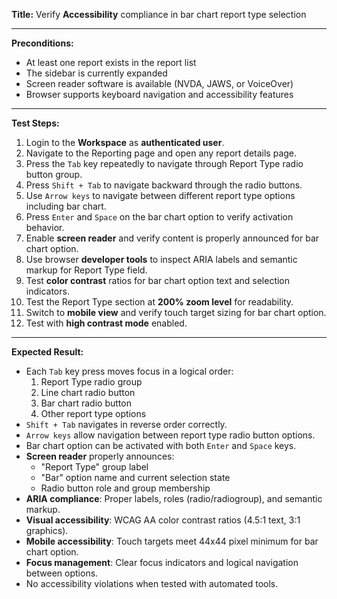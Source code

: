 **Title:** Verify **Accessibility** compliance in bar chart report type selection

---

**Preconditions:**
- At least one report exists in the report list
- The sidebar is currently expanded
- Screen reader software is available (NVDA, JAWS, or VoiceOver)
- Browser supports keyboard navigation and accessibility features

---

**Test Steps:**
1. Login to the **Workspace** as **authenticated user**.
2. Navigate to the Reporting page and open any report details page.
3. Press the `Tab` key repeatedly to navigate through Report Type radio button group.
4. Press `Shift + Tab` to navigate backward through the radio buttons.
5. Use `Arrow keys` to navigate between different report type options including bar chart.
6. Press `Enter` and `Space` on the bar chart option to verify activation behavior.
7. Enable **screen reader** and verify content is properly announced for bar chart option.
8. Use browser **developer tools** to inspect ARIA labels and semantic markup for Report Type field.
9. Test **color contrast** ratios for bar chart option text and selection indicators.
10. Test the Report Type section at **200% zoom level** for readability.
11. Switch to **mobile view** and verify touch target sizing for bar chart option.
12. Test with **high contrast mode** enabled.

---

**Expected Result:**
- Each `Tab` key press moves focus in a logical order:
    1. Report Type radio group
    2. Line chart radio button
    3. Bar chart radio button
    4. Other report type options
- `Shift + Tab` navigates in reverse order correctly.
- `Arrow keys` allow navigation between report type radio button options.
- Bar chart option can be activated with both `Enter` and `Space` keys.
- **Screen reader** properly announces:
  - "Report Type" group label
  - "Bar" option name and current selection state
  - Radio button role and group membership
- **ARIA compliance**: Proper labels, roles (radio/radiogroup), and semantic markup.
- **Visual accessibility**: WCAG AA color contrast ratios (4.5:1 text, 3:1 graphics).
- **Mobile accessibility**: Touch targets meet 44x44 pixel minimum for bar chart option.
- **Focus management**: Clear focus indicators and logical navigation between options.
- No accessibility violations when tested with automated tools.